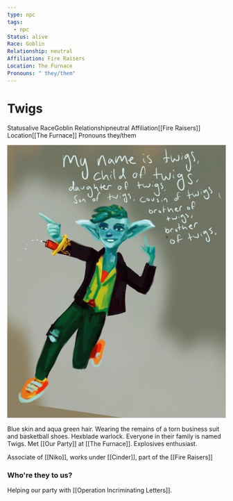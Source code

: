 ```yaml
---
type: npc
tags:
  - npc
Status: alive
Race: Goblin
Relationship: neutral
Affiliation: Fire Raisers
Location: The Furnace
Pronouns: " they/them"
---
```


# Twigs
<span class="dataview inline-field"><span class="inline-field-key">Status</span><span class="inline-field-value">alive</span></span>
<span class="dataview inline-field"><span class="inline-field-key">Race</span><span class="inline-field-value">Goblin</span></span>
<span class="dataview inline-field"><span class="inline-field-key">Relationship</span><span class="inline-field-value">neutral</span></span>
<span class="dataview inline-field"><span class="inline-field-key">Affiliation</span><span class="inline-field-value">[[Fire Raisers]]</span></span>
<span class="dataview inline-field"><span class="inline-field-key">Location</span><span class="inline-field-value">[[The Furnace]]</span></span>
<span class="dataview inline-field"><span class="inline-field-key">Pronouns</span><span class="inline-field-value"> they/them</span></span>

![](/assets/obsidian/Twigs.jpeg)

Blue skin and aqua green hair. Wearing the remains of a torn business suit and basketball shoes. Hexblade warlock. Everyone in their family is named Twigs. Met [[Our Party]] at [[The Furnace]]. Explosives enthusiast.

Associate of [[Niko]], works under [[Cinder]], part of the [[Fire Raisers]] 

### Who're they to us? 
Helping our party with [[Operation Incriminating Letters]].
